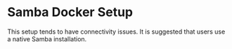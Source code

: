 # Samba Docker Setup

This setup tends to have connectivity issues. It is suggested that users use a native Samba installation.
